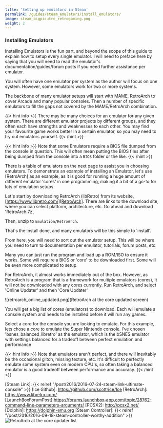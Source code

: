 ```yaml
---
title: 'Setting up emulators in Steam'
permalink: /guides/steam_emulators/install_emulators/
image: steam_bigpicutre_retrogaming.png
weight: 2
---
```


### Installing Emulators

Installing Emulators is the fun part, and beyond the scope of this guide to explain how to setup every single emulator. I will need to preface here by saying that you will need to read the emulator's documentation/guides/forum posts if you need further assistance per emulator.

You will often have one emulator per system as the author will focus on one system. However, some emulators work for two or more systems.

The backbone of many emulator setups will start with MAME, RetroArch to cover Arcade and many popular consoles. Then a number of specific emulators to fill the gaps not covered by the MAME/RetroArch combination.

{{< hint info >}}
There may be many choices for an emulator for any given system. There are different emulator projects by different groups, and they often each have strengths and weaknesses to each other. You may find your favourite game works better in a certain emulator, so you may need to try out emulators yourself.
{{< /hint >}}

{{< hint info >}}
Note that some Emulators require a BIOS file dumped from the console in question. This will often mean putting the BIOS files after being dumped from the console into a `BIOS` folder or the like.
{{< /hint >}}

There is a table of emulators on the next page to assist you in choosing emulators. To demonstrate an example of installing an Emulator, let's use [RetroArch] as an example, as it is good for running a huge amount of different emulator 'cores' in one programming, making it a bit of a go-to for lots of emulation setups.

Let's start by downloading RetroArch (libRetro) from its website, [https://www.libretro.com/][RetroArch]. There are links to the download site, where you can select platform, architecture, etc. Go ahead and download 'RetroArch.7z',

Then, unzip to `Emulation/RetroArch`.

That's the install done, and many emulators will be this simple to 'install'.

From here, you will need to sort out the emulator setup. This will be where you need to turn to documentation per emulator, tutorials, forum posts, etc.

Many you can just run the program and load up a ROM/ISO to ensure it works. Some will require a BIOS or 'core' to be downloaded first. Some will be even more complicated to setup.

For RetroArch, it almost works immediately out of the box. However, as RetroArch is a program that is a framework for multiple emulators (cores), it will not be downloaded with any cores currently. Run RetroArch, and select 'Online Updater' and then 'Core Updater'

![retroarch_online_updated.png](RetroArch at the core updated screen)

You will get a big list of cores (emulators) to download. Each will emulate a console system and needs to be installed before it will run any games.

Select a core for the console you are looking to emulate. For this example, lets chose a core to emulate the Super Nintendo console. I've chosen 'bsnes_balanced_libretro' as the emulator, which is the bSNES emulator with settings balanced for a tradeoff between perfect emulation and performance

{{< hint info >}}
Note that emulators aren't perfect, and there will inevitably be the occasional glitch, missing texture, etc. It's difficult to perfectly emulate some system even on modern CPU's, so often taking a balanced emulator is a good tradeoff between performance and accuracy.
{{< /hint >}}

[Ice]: http://scottrice.github.io/Ice/

[Steam Link]: {{< relref "/post/2016/2016-07-24-steam-link-ultimate-console" >}}
[Ice Github]: https://github.com/scottrice/Ice
[RetroArch]: https://www.libretro.com/
[LaunchBoxForumPost]:https://forums.launchbox-app.com/topic/28762-command-line-parameters-arguments/
[PCSX2]: http://pcsx2.net/
[Dolphin]: https://dolphin-emu.org
[Steam Controller]: {{< relref "/post/2016/2016-09-18-steam-controller-worthy-addition" >}}
![RetroArch at the core updater list](retroarch_core_updater.png)
